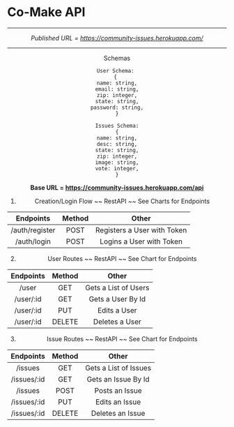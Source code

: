 # Co-Make API
<div align="center">


---
*Published URL = https://community-issues.herokuapp.com/*

--- 
Schemas 

    User Schema: 
    { 
    name: string,
    email: string,
    zip: integer,
    state: string,
    password: string,
    }

    Issues Schema:
    {
    name: string,
    desc: string,
    state: string,
    zip: integer,
    image: string,
    vote: integer,
    }

__Base URL = https://community-issues.herokuapp.com/api__

1. Creation/Login Flow ~~ RestAPI ~~ See Charts for Endpoints

|      Endpoints       | Method|            Other                |
| :------------------: | :----:| :-----------------------------: |
|   /auth/register     |  POST |  Registers a User with Token    |
|   /auth/login        |  POST |  Logins a User with Token       |


2. User Routes ~~ RestAPI ~~ See Chart for Endpoints


|      Endpoints       | Method|            Other                |
| :------------------: | :----:| :-----------------------------: |
|      /user        | GET   |     Gets a List of Users        |
|      /user/:id    | GET   |      Gets a User By Id          |
|      /user/:id    | PUT   |        Edits a User             |
|      /user/:id    |DELETE |        Deletes a User           |

3. Issue Routes ~~ RestAPI ~~ See Chart for Endpoints

|      Endpoints       | Method|            Other                |
| :------------------: | :----:| :-----------------------------: |
|      /issues        | GET   |     Gets a List of Issues        |
|      /issues/:id    | GET   |      Gets an Issue By Id          |
|      /issues        | POST   |     Posts an Issue       |
|      /issues/:id    | PUT   |        Edits an Issue             |
|      /issues/:id    |DELETE |        Deletes an Issue           |

</div>
